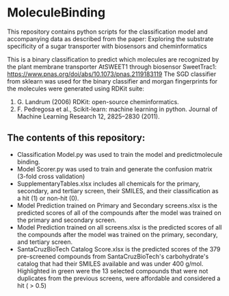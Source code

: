 # MoleculeBinding

This repository contains python scripts for the classification model and accompanying data as described from the paper:
Exploring the substrate specificity of a sugar transporter with biosensors and cheminformatics

This is a binary classification to predict which molecules are recognized by the plant membrane transporter AtSWEET1 through biosensor SweetTrac1:
https://www.pnas.org/doi/abs/10.1073/pnas.2119183119
The SGD classifier from sklearn was used for the binary classifier and morgan fingerprints for the molecules were generated using RDKit suite:

1.	G. Landrum (2006) RDKit: open-source cheminformatics.
2.	F. Pedregosa et al., Scikit-learn: machine learning in python. Journal of Machine Learning Research 12, 2825–2830 (2011).

## The contents of this repository:
  - Classification Model.py was used to train the model and predictmolecule binding. 
  - Model Scorer.py was used to train and generate the confusion matrix (3-fold cross validation)
  - SupplementaryTables.xlsx includes all chemicals for the primary, secondary, and tertiary screen, their SMILES, and their classification as a hit      (1) or non-hit (0). 
  - Model Prediction trained on Primary and Secondary screens.xlsx is the predicted scores of all of the compounds after the model was trained on the       primary and secondary screen. 
  - Model Prediction trained on all screens.xlsx is the predicted scores of all the compounds after the model was trained on the primary, secondary,       and tertiary screen. 
  - SantaCruzBioTech Catalog Score.xlsx is the predicted scores of the 379 pre-screened compounds from SantaCruzBioTech's carbohydrate's catalog that
    had their SMILES available and was under 400 g/mol. Highlighted in green were the 13 selected compounds that were not duplicates from the previous    screens, were affordable and considered a hit ( > 0.5)
